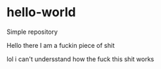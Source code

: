 # hello-world
Simple repository

Hello there I am a fuckin piece of shit

lol i can't undersstand how the fuck this shit works
